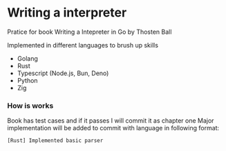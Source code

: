 # Writing a interpreter

Pratice for book Writing a Intepreter in Go by Thosten Ball

Implemented in different languages to brush up skills

- Golang
- Rust
- Typescript (Node.js, Bun, Deno)
- Python 
- Zig

### How is works

Book has test cases and if it passes I will commit it as chapter one
Major implementation will be added to commit with language in following format:

```
[Rust] Implemented basic parser
```
